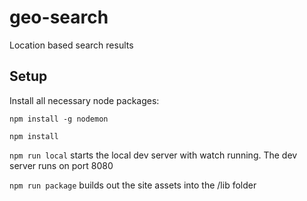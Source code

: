 # geo-search
Location based search results

## Setup
Install all necessary node packages:

`npm install -g nodemon`

`npm install`

`npm run local` starts the local dev server with watch running. The dev server runs on port 8080

`npm run package` builds out the site assets into the /lib folder 